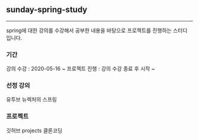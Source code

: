 ## sunday-spring-study
---
spring에 대한 강의를 수강해서 공부한 내용을 바탕으로 프로젝트를 진행하는 스터디 입니다.

### 기간
강의 수강 : 2020-05-16 ~ 
프로젝트 진행 : 강의 수강 종료 후 시작 ~ 

### 선정 강의
유투브 뉴렉처의 스프링

### 프로젝트
깃허브 projects 클론코딩
